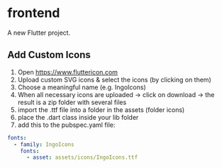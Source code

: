 # frontend

A new Flutter project.

## Add Custom Icons

1. Open https://www.fluttericon.com
2. Upload custom SVG icons & select the icons (by clicking on them)
3. Choose a meaningful name (e.g. IngoIcons)
4. When all necessary icons are uploaded -> click on download -> the result is a zip folder with several files
5. import the .ttf file into a folder in the assets (folder icons)
6. place the .dart class inside your lib folder
7. add this to the pubspec.yaml file:

```yaml
fonts:
  - family: IngoIcons
    fonts:
      - asset: assets/icons/IngoIcons.ttf
```
